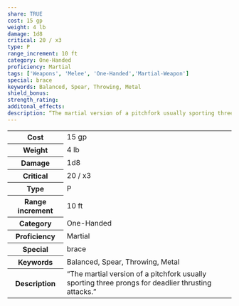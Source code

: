 ```yaml
---
share: TRUE
cost: 15 gp
weight: 4 lb
damage: 1d8
critical: 20 / x3
type: P
range_increment: 10 ft
category: One-Handed
proficiency: Martial
tags: ['Weapons', 'Melee', 'One-Handed','Martial-Weapon']
special: brace
keywords: Balanced, Spear, Throwing, Metal
shield_bonus: 
strength_rating: 
additonal_effects: 
description: “The martial version of a pitchfork usually sporting three prongs for deadlier thrusting attacks.”
---
```

<p><span style="overflow-x: auto;"><table><tbody><tr><th>Cost</th><td>15 gp</td></tr><tr><th>Weight</th><td>4 lb</td></tr><tr><th>Damage</th><td>1d8</td></tr><tr><th>Critical</th><td>20 / x3</td></tr><tr><th>Type</th><td>P</td></tr><tr><th>Range increment</th><td>10 ft</td></tr><tr><th>Category</th><td>One-Handed</td></tr><tr><th>Proficiency</th><td>Martial</td></tr><tr><th>Special</th><td>brace</td></tr><tr><th>Keywords</th><td>Balanced, Spear, Throwing, Metal</td></tr><tr><th>Description</th><td>“The martial version of a pitchfork usually sporting three prongs for deadlier thrusting attacks.”</td></tr></tbody></table></span></p>